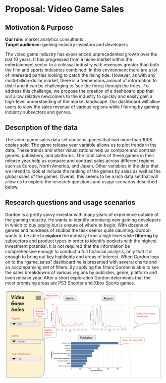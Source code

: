 # Proposal: Video Game Sales

## Motivation & Purpose
**Our role:** market analytics consultants  
**Target audience:** gaming industry investors and developers

The video game industry has experienced unprecedented growth over the last 10 years. It has progressed from a niche market within the entertainment sector to a colossal industry with revenues greater than both the film and sports industries combined! In this environment there are a lot of interested parties looking to catch the rising tide. However, as with any multi-billion-dollar market, there is a tremendous amount of information to distill and it can be challenging to ‘see the forest through the trees’. To address this challenge, we propose the creation of a dashboard app that will allow relative newcomers to the industry to quickly and easily gain a high-level understanding of the market landscape. Our dashboard will allow users to view the sales revenue of various regions while filtering by gaming industry subsectors and genres.

## Description of the data
The video game sales data set contains games that had more than 100K copies sold. The game release year variable allows us to plot trends in the data. These trends and other visualizations help us compare and contrast genres, publishers, and platforms. The total sales of these games in their release year help us compare and contrast sales across different regions such as Europe, North America, and Japan. Other variables in the data that we intend to look at include the ranking of the games by sales as well as the global sales of the games. Overall, this seems to be a rich data set that will allow us to explore the research questions and usage scenarios described below.

## Research questions and usage scenarios
Gordon is a pretty savvy investor with many years of experience outside of the gaming industry. He wants to identify promising new gaming developers in which to buy equity but is unsure of where to begin. With dozens of genres and hundreds of studios the task seems quite daunting. Gordon wants to be able to **explore** the industry from a high level while **filtering** by subsectors and product types in order to identify pockets with the highest investment potential. It is not required that the information be comprehensive enough to conduct a full financial analysis, only that it is enough to bring out key highlights and areas of interest. When Gordon logs on to the “game_sales” dashboard he is presented with several charts and an accompanying set of filters. By applying the filters Gordon is able to see the sales breakdowns of various regions by publisher, genre, platform and even release year. After a short exploration Gordon determines that the most promising areas are PS3 Shooter and Xbox Sports games. 

<img src="img/dashboard_sketch.png" width="700"/>
